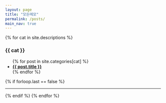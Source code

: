 ```yaml
---
layout: page
title: "모든메모"
permalink: /posts/
main_nav: true
---
```


{% for cat in site.descriptions %}
  <h3 id="{{cat}}">{{ cat }}</h3>
  <ul class="posts-list">
  {% for post in site.categories[cat] %}
    <li>
      <strong>
        <a href="{{ post.url | prepend: site.baseurl }}">{{ post.title }}</a>
      </strong>
    </li>
  {% endfor %}
  </ul>
  {% if forloop.last == false %}<hr>{% endif %}
{% endfor %}
<br>

